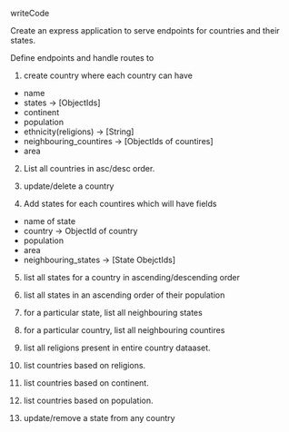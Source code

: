 writeCode

Create an express application to serve endpoints for countries and their states.

 Define endpoints and handle routes to

1. create country where each country can have

- name
- states -> [ObjectIds]
- continent
- population
- ethnicity(religions) -> [String]
- neighbouring_countires -> [ObjectIds of countires]
- area

2. List all countries in asc/desc order.

3. update/delete a country

4. Add states for each countires which will have fields

- name of state
- country -> ObjectId of country
- population
- area
- neighbouring_states -> [State ObejctIds]

5. list all states for a country in ascending/descending order

6. list all states in an ascending order of their population

7. for a particular state, list all neighbouring states

8. for a particular country, list all neighbouring countires

9. list all religions present in entire country dataaset.

10. list countries based on religions.

11. list countries based on continent.

12. list countries based on population.

13. update/remove a state from any country
